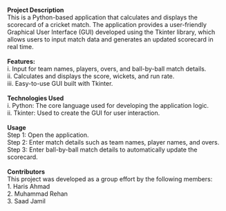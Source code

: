 **Project Description** <br>
This is a Python-based application that calculates and displays the scorecard of a cricket match. The application provides a user-friendly Graphical User Interface (GUI) developed using the Tkinter library, which allows users to input match data and generates an updated scorecard in real time.<br>
<br>
**Features:** <br>
i. Input for team names, players, overs, and ball-by-ball match details.<br>
ii. Calculates and displays the score, wickets, and run rate.<br>
iii. Easy-to-use GUI built with Tkinter.<br>
<br>
**Technologies Used** <br>
i. Python: The core language used for developing the application logic.<br>
ii. Tkinter: Used to create the GUI for user interaction.<br>
<br>
**Usage** <br>
Step 1: Open the application.<br>
Step 2: Enter match details such as team names, player names, and overs.<br>
Step 3: Enter ball-by-ball match details to automatically update the scorecard.<br>
<br>
**Contributors** <br>
This project was developed as a group effort by the following members:<br>1. Haris Ahmad<br>2. Muhammad Rehan<br>3. Saad Jamil
